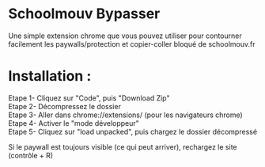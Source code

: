 # Schoolmouv Bypasser
  
Une simple extension chrome que vous pouvez utiliser pour contourner facilement les paywalls/protection et copier-coller bloqué de schoolmouv.fr
  
# Installation : 
  
Etape 1- Cliquez sur "Code", puis "Download Zip"  
Etape 2- Décompressez le dossier  
Etape 3- Aller dans chrome://extensions/ (pour les navigateurs chrome)  
Etape 4- Activer le "mode développeur"  
Etape 5- Cliquez sur "load unpacked", puis chargez le dossier décompressé    
  
Si le paywall est toujours visible (ce qui peut arriver), rechargez le site (contrôle + R)  
